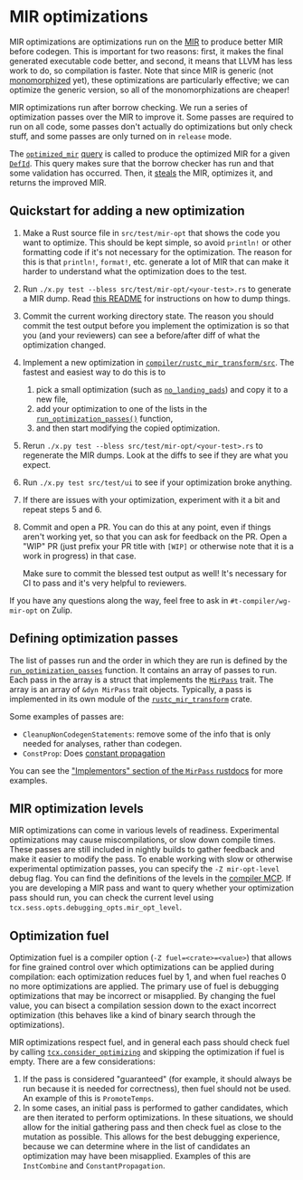 # MIR optimizations

MIR optimizations are optimizations run on the [MIR][mir] to produce better MIR
before codegen. This is important for two reasons: first, it makes the final
generated executable code better, and second, it means that LLVM has less work
to do, so compilation is faster. Note that since MIR is generic (not
[monomorphized][monomorph] yet), these optimizations are particularly
effective; we can optimize the generic version, so all of the monomorphizations
are cheaper!

[mir]: /mir/index.md
[monomorph]: /appendix/glossary.md#mono

MIR optimizations run after borrow checking. We run a series of optimization
passes over the MIR to improve it. Some passes are required to run on all code,
some passes don't actually do optimizations but only check stuff, and some
passes are only turned on in `release` mode.

The [`optimized_mir`][optmir] [query] is called to produce the optimized MIR
for a given [`DefId`][defid]. This query makes sure that the borrow checker has
run and that some validation has occurred. Then, it [steals][steal] the MIR,
optimizes it, and returns the improved MIR.

[optmir]: https://doc.rust-lang.org/nightly/nightly-rustc/rustc_mir_transform/fn.optimized_mir.html
[query]: /query.md
[defid]: /appendix/glossary.md#def-id
[steal]: /mir/passes.md#stealing

## Quickstart for adding a new optimization

1. Make a Rust source file in `src/test/mir-opt` that shows the code you want to
   optimize. This should be kept simple, so avoid `println!` or other formatting
   code if it's not necessary for the optimization. The reason for this is that
   `println!`, `format!`, etc. generate a lot of MIR that can make it harder to
   understand what the optimization does to the test.

2. Run `./x.py test --bless src/test/mir-opt/<your-test>.rs` to generate a MIR
   dump. Read [this README][mir-opt-test-readme] for instructions on how to dump
   things.

3. Commit the current working directory state. The reason you should commit the
   test output before you implement the optimization is so that you (and your
   reviewers) can see a before/after diff of what the optimization changed.

4. Implement a new optimization in [`compiler/rustc_mir_transform/src`].
   The fastest and easiest way to do this is to

   1. pick a small optimization (such as [`no_landing_pads`]) and copy it
      to a new file,
   2. add your optimization to one of the lists in the
      [`run_optimization_passes()`] function,
   3. and then start modifying the copied optimization.

5. Rerun `./x.py test --bless src/test/mir-opt/<your-test>.rs` to regenerate the
   MIR dumps. Look at the diffs to see if they are what you expect.

6. Run `./x.py test src/test/ui` to see if your optimization broke anything.

7. If there are issues with your optimization, experiment with it a bit and
   repeat steps 5 and 6.

8. Commit and open a PR. You can do this at any point, even if things aren't
   working yet, so that you can ask for feedback on the PR. Open a "WIP" PR
   (just prefix your PR title with `[WIP]` or otherwise note that it is a
   work in progress) in that case.

   Make sure to commit the blessed test output as well! It's necessary for CI to
   pass and it's very helpful to reviewers.

If you have any questions along the way, feel free to ask in
`#t-compiler/wg-mir-opt` on Zulip.

[mir-opt-test-readme]: https://github.com/rust-lang/rust/blob/master/src/test/mir-opt/README.md
[`compiler/rustc_mir_transform/src`]: https://github.com/rust-lang/rust/tree/master/compiler/rustc_mir_transform/src
<!--- TODO: Change NoLandingPads. [#1232](https://github.com/rust-lang/rustc-dev-guide/issues/1232) -->
[`no_landing_pads`]: https://github.com/rust-lang/rust/blob/master/compiler/rustc_mir_transform/src/no_landing_pads.rs
[`run_optimization_passes()`]: https://doc.rust-lang.org/nightly/nightly-rustc/rustc_mir_transform/fn.run_optimization_passes.html

## Defining optimization passes

The list of passes run and the order in which they are run is defined by the
[`run_optimization_passes`][rop] function. It contains an array of passes to
run.  Each pass in the array is a struct that implements the [`MirPass`] trait.
The array is an array of `&dyn MirPass` trait objects. Typically, a pass is
implemented in its own module of the [`rustc_mir_transform`][trans] crate.

[rop]: https://doc.rust-lang.org/nightly/nightly-rustc/rustc_mir_transform/fn.run_optimization_passes.html
[`MirPass`]: https://doc.rust-lang.org/nightly/nightly-rustc/rustc_middle/mir/trait.MirPass.html
[trans]: https://doc.rust-lang.org/nightly/nightly-rustc/rustc_mir_transform/index.html

Some examples of passes are:
- `CleanupNonCodegenStatements`: remove some of the info that is only needed for
  analyses, rather than codegen.
- `ConstProp`: Does [constant propagation][constprop]

You can see the ["Implementors" section of the `MirPass` rustdocs][impl] for more examples.

[impl]: https://doc.rust-lang.org/nightly/nightly-rustc/rustc_middle/mir/trait.MirPass.html#implementors
[constprop]: https://en.wikipedia.org/wiki/Constant_folding#Constant_propagation

## MIR optimization levels

MIR optimizations can come in various levels of readiness. Experimental
optimizations may cause miscompilations, or slow down compile times.
These passes are still included in nightly builds to gather feedback and make it easier to modify
the pass. To enable working with slow or otherwise experimental optimization passes,
you can specify the `-Z mir-opt-level` debug flag. You can find the
definitions of the levels in the [compiler MCP]. If you are developing a MIR pass and
want to query whether your optimization pass should run, you can check the
current level using `tcx.sess.opts.debugging_opts.mir_opt_level`.

[compiler MCP]: https://github.com/rust-lang/compiler-team/issues/319

## Optimization fuel

Optimization fuel is a compiler option (`-Z fuel=<crate>=<value>`) that allows for fine grained
control over which optimizations can be applied during compilation: each optimization reduces
fuel by 1, and when fuel reaches 0 no more optimizations are applied. The primary use of fuel
is debugging optimizations that may be incorrect or misapplied. By changing the fuel
value, you can bisect a compilation session down to the exact incorrect optimization
(this behaves like a kind of binary search through the optimizations).

MIR optimizations respect fuel, and in general each pass should check fuel by calling
[`tcx.consider_optimizing`][consideroptimizing] and skipping the optimization if fuel
is empty. There are a few considerations:

1. If the pass is considered "guaranteed" (for example, it should always be run because it is
needed for correctness), then fuel should not be used. An example of this is `PromoteTemps`.
2. In some cases, an initial pass is performed to gather candidates, which are then iterated to
perform optimizations. In these situations, we should allow for the initial gathering pass
and then check fuel as close to the mutation as possible. This allows for the best
debugging experience, because we can determine where in the list of candidates an optimization
may have been misapplied. Examples of this are `InstCombine` and `ConstantPropagation`.

[consideroptimizing]: https://doc.rust-lang.org/nightly/nightly-rustc/rustc_middle/ty/context/struct.TyCtxt.html#method.consider_optimizing
